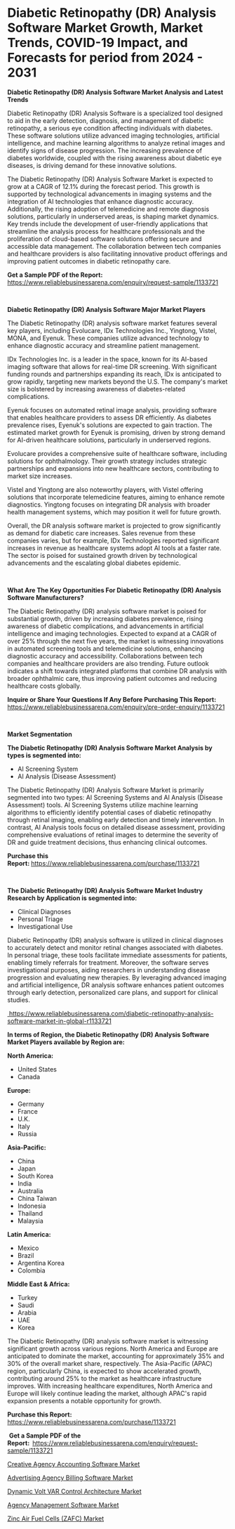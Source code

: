 <p><h1>Diabetic Retinopathy (DR) Analysis Software Market Growth, Market Trends, COVID-19 Impact, and Forecasts for period from 2024 - 2031</h1></p><p><strong>Diabetic Retinopathy (DR) Analysis Software Market Analysis and Latest Trends</strong></p>
<p><p>Diabetic Retinopathy (DR) Analysis Software is a specialized tool designed to aid in the early detection, diagnosis, and management of diabetic retinopathy, a serious eye condition affecting individuals with diabetes. These software solutions utilize advanced imaging technologies, artificial intelligence, and machine learning algorithms to analyze retinal images and identify signs of disease progression. The increasing prevalence of diabetes worldwide, coupled with the rising awareness about diabetic eye diseases, is driving demand for these innovative solutions.</p><p>The Diabetic Retinopathy (DR) Analysis Software Market is expected to grow at a CAGR of 12.1% during the forecast period. This growth is supported by technological advancements in imaging systems and the integration of AI technologies that enhance diagnostic accuracy. Additionally, the rising adoption of telemedicine and remote diagnosis solutions, particularly in underserved areas, is shaping market dynamics. Key trends include the development of user-friendly applications that streamline the analysis process for healthcare professionals and the proliferation of cloud-based software solutions offering secure and accessible data management. The collaboration between tech companies and healthcare providers is also facilitating innovative product offerings and improving patient outcomes in diabetic retinopathy care.</p></p>
<p><strong>Get a Sample PDF of the Report:&nbsp;</strong> <a href="https://www.reliablebusinessarena.com/enquiry/request-sample/1133721?utm_campaign=1331&utm_medium=2&utm_source=Github&utm_content=ia&utm_term=07102024&utm_id=diabetic-retinopathy-dr-analysis-software">https://www.reliablebusinessarena.com/enquiry/request-sample/1133721</a></p>
<p>&nbsp;</p>
<p><strong>Diabetic Retinopathy (DR) Analysis Software Major Market Players</strong></p>
<p><p>The Diabetic Retinopathy (DR) analysis software market features several key players, including Evolucare, IDx Technologies Inc., Yingtong, Vistel, MONA, and Eyenuk. These companies utilize advanced technology to enhance diagnostic accuracy and streamline patient management.</p><p>IDx Technologies Inc. is a leader in the space, known for its AI-based imaging software that allows for real-time DR screening. With significant funding rounds and partnerships expanding its reach, IDx is anticipated to grow rapidly, targeting new markets beyond the U.S. The company's market size is bolstered by increasing awareness of diabetes-related complications.</p><p>Eyenuk focuses on automated retinal image analysis, providing software that enables healthcare providers to assess DR efficiently. As diabetes prevalence rises, Eyenuk's solutions are expected to gain traction. The estimated market growth for Eyenuk is promising, driven by strong demand for AI-driven healthcare solutions, particularly in underserved regions.</p><p>Evolucare provides a comprehensive suite of healthcare software, including solutions for ophthalmology. Their growth strategy includes strategic partnerships and expansions into new healthcare sectors, contributing to market size increases.</p><p>Vistel and Yingtong are also noteworthy players, with Vistel offering solutions that incorporate telemedicine features, aiming to enhance remote diagnostics. Yingtong focuses on integrating DR analysis with broader health management systems, which may position it well for future growth.</p><p>Overall, the DR analysis software market is projected to grow significantly as demand for diabetic care increases. Sales revenue from these companies varies, but for example, IDx Technologies reported significant increases in revenue as healthcare systems adopt AI tools at a faster rate. The sector is poised for sustained growth driven by technological advancements and the escalating global diabetes epidemic.</p></p>
<p>&nbsp;</p>
<p><strong>What Are The Key Opportunities For Diabetic Retinopathy (DR) Analysis Software Manufacturers?</strong></p>
<p><p>The Diabetic Retinopathy (DR) analysis software market is poised for substantial growth, driven by increasing diabetes prevalence, rising awareness of diabetic complications, and advancements in artificial intelligence and imaging technologies. Expected to expand at a CAGR of over 25% through the next five years, the market is witnessing innovations in automated screening tools and telemedicine solutions, enhancing diagnostic accuracy and accessibility. Collaborations between tech companies and healthcare providers are also trending. Future outlook indicates a shift towards integrated platforms that combine DR analysis with broader ophthalmic care, thus improving patient outcomes and reducing healthcare costs globally.</p></p>
<p><strong>Inquire or Share Your Questions If Any Before Purchasing This Report:</strong> <a href="https://www.reliablebusinessarena.com/enquiry/pre-order-enquiry/1133721?utm_campaign=1331&utm_medium=2&utm_source=Github&utm_content=ia&utm_term=07102024&utm_id=diabetic-retinopathy-dr-analysis-software">https://www.reliablebusinessarena.com/enquiry/pre-order-enquiry/1133721</a></p>
<p>&nbsp;</p>
<p><strong>Market Segmentation</strong></p>
<p><strong>The Diabetic Retinopathy (DR) Analysis Software Market Analysis by types is segmented into:</strong></p>
<p><ul><li>AI Screening System</li><li>AI Analysis (Disease Assessment)</li></ul></p>
<p><p>The Diabetic Retinopathy (DR) Analysis Software Market is primarily segmented into two types: AI Screening Systems and AI Analysis (Disease Assessment) tools. AI Screening Systems utilize machine learning algorithms to efficiently identify potential cases of diabetic retinopathy through retinal imaging, enabling early detection and timely intervention. In contrast, AI Analysis tools focus on detailed disease assessment, providing comprehensive evaluations of retinal images to determine the severity of DR and guide treatment decisions, thus enhancing clinical outcomes.</p></p>
<p><strong>Purchase this Report:&nbsp;</strong><a href="https://www.reliablebusinessarena.com/purchase/1133721?utm_campaign=1331&utm_medium=2&utm_source=Github&utm_content=ia&utm_term=07102024&utm_id=diabetic-retinopathy-dr-analysis-software">https://www.reliablebusinessarena.com/purchase/1133721</a></p>
<p>&nbsp;</p>
<p><strong>The Diabetic Retinopathy (DR) Analysis Software Market Industry Research by Application is segmented into:</strong></p>
<p><ul><li>Clinical Diagnoses</li><li>Personal Triage</li><li>Investigational Use</li></ul></p>
<p><p>Diabetic Retinopathy (DR) analysis software is utilized in clinical diagnoses to accurately detect and monitor retinal changes associated with diabetes. In personal triage, these tools facilitate immediate assessments for patients, enabling timely referrals for treatment. Moreover, the software serves investigational purposes, aiding researchers in understanding disease progression and evaluating new therapies. By leveraging advanced imaging and artificial intelligence, DR analysis software enhances patient outcomes through early detection, personalized care plans, and support for clinical studies.</p></p>
<p><a href="https://www.reliablebusinessarena.com/diabetic-retinopathy-analysis-software-market-in-global-r1133721?utm_campaign=1331&utm_medium=2&utm_source=Github&utm_content=ia&utm_term=07102024&utm_id=diabetic-retinopathy-dr-analysis-software">&nbsp;https://www.reliablebusinessarena.com/diabetic-retinopathy-analysis-software-market-in-global-r1133721</a></p>
<p><strong>In terms of Region, the Diabetic Retinopathy (DR) Analysis Software Market Players available by Region are:</strong></p>
<p>
    <p> <strong> North America: </strong>
        <ul>
            <li>United States</li>
            <li>Canada</li>
        </ul>
        </p> 
    <p> <strong> Europe: </strong>
        <ul>
            <li>Germany</li>
            <li>France</li>
            <li>U.K.</li>
            <li>Italy</li>
            <li>Russia</li>
        </ul>
        </p> 
    <p> <strong> Asia-Pacific: </strong>
        <ul>
            <li>China</li>
            <li>Japan</li>
            <li>South Korea</li>
            <li>India</li>
            <li>Australia</li>
            <li>China Taiwan</li>
            <li>Indonesia</li>
            <li>Thailand</li>
            <li>Malaysia</li>
        </ul>
        </p> 
    <p> <strong> Latin America: </strong>
        <ul>
            <li>Mexico</li>
            <li>Brazil</li>
            <li>Argentina Korea</li>
            <li>Colombia</li>
        </ul>
        </p> 
    <p> <strong> Middle East & Africa: </strong>
        <ul>
            <li>Turkey</li>
            <li>Saudi</li>
            <li>Arabia</li>
            <li>UAE</li>
            <li>Korea</li>
        </ul>
    </p>
    </p>
<p><p>The Diabetic Retinopathy (DR) analysis software market is witnessing significant growth across various regions. North America and Europe are anticipated to dominate the market, accounting for approximately 35% and 30% of the overall market share, respectively. The Asia-Pacific (APAC) region, particularly China, is expected to show accelerated growth, contributing around 25% to the market as healthcare infrastructure improves. With increasing healthcare expenditures, North America and Europe will likely continue leading the market, although APAC's rapid expansion presents a notable opportunity for growth.</p></p>
<p><strong>Purchase this Report: </strong><a href="https://www.reliablebusinessarena.com/purchase/1133721?utm_campaign=1331&utm_medium=2&utm_source=Github&utm_content=ia&utm_term=07102024&utm_id=diabetic-retinopathy-dr-analysis-software">https://www.reliablebusinessarena.com/purchase/1133721</a></p>
<p>&nbsp;<strong>Get a Sample PDF of the Report:&nbsp;&nbsp;</strong><a href="https://www.reliablebusinessarena.com/enquiry/request-sample/1133721?utm_campaign=1331&utm_medium=2&utm_source=Github&utm_content=ia&utm_term=07102024&utm_id=diabetic-retinopathy-dr-analysis-software">https://www.reliablebusinessarena.com/enquiry/request-sample/1133721</a></p>
<p><strong></strong></p>
<p><p><a href="https://www.linkedin.com/pulse/creative-agency-accounting-software-market-research-report-ttjbf?utm_campaign=1331&utm_medium=2&utm_source=Github&utm_content=ia&utm_term=07102024&utm_id=diabetic-retinopathy-dr-analysis-software">Creative Agency Accounting Software Market</a></p><p><a href="https://www.linkedin.com/pulse/market-leaders-laggards-global-advertising-agency-billing-1hmyf?utm_campaign=1331&utm_medium=2&utm_source=Github&utm_content=ia&utm_term=07102024&utm_id=diabetic-retinopathy-dr-analysis-software">Advertising Agency Billing Software Market</a></p><p><a href="https://issuu.com/reportprime-2/docs/dynamic-volt-var-control-architectu_41c94d626ba5af?utm_campaign=1331&utm_medium=2&utm_source=Github&utm_content=ia&utm_term=07102024&utm_id=diabetic-retinopathy-dr-analysis-software">Dynamic Volt VAR Control Architecture Market</a></p><p><a href="https://www.linkedin.com/pulse/agency-management-software-market-overview-forecast-2024-9ih7f?utm_campaign=1331&utm_medium=2&utm_source=Github&utm_content=ia&utm_term=07102024&utm_id=diabetic-retinopathy-dr-analysis-software">Agency Management Software Market</a></p><p><a href="https://issuu.com/reportprime-2/docs/zinc-air-fuel-cells-zafc-market-siz_78e129e46363bd?utm_campaign=1331&utm_medium=2&utm_source=Github&utm_content=ia&utm_term=07102024&utm_id=diabetic-retinopathy-dr-analysis-software">Zinc Air Fuel Cells (ZAFC) Market</a></p></p>